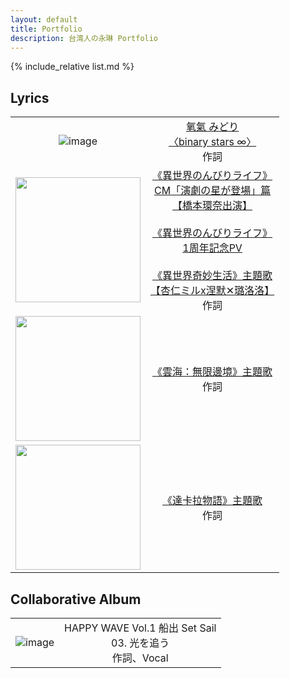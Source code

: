 ```yaml
---
layout: default
title: Portfolio
description: 台湾人の永琳 Portfolio
---
```


{% include_relative list.md %}

## Lyrics

|       |       |
| :---: | :---: |
| ![image](https://drive.google.com/thumbnail?id=1vIDS_W83aFQhJGKmIXdWKwtSFl3-a5sB&sz=w200) | [氧氣 みどり<br/>〈binary stars ∞〉](https://youtu.be/bt9NPjRFsPI)<br/>作詞 |
| <img src="img/collaborative/isekai.jpeg" width="200"/> | [《異世界のんびりライフ》<br/>CM「演劇の星が登場」篇<br/>【橋本環奈出演】](https://youtu.be/GvO1zJRExtY)<br/><br/>[《異世界のんびりライフ》<br/>1周年記念PV](https://youtu.be/v-p_nU694f8)<br/><br/>[《異世界奇妙生活》主題歌<br/>【杏仁ミルx涅默✕璐洛洛】](https://www.youtube.com/watch?v=48wDGhrTiXM)<br/>作詞 |
| <img src="img/collaborative/seaofclouds.jpg" width="200"/> | [《雲海：無限邊境》主題歌](https://www.youtube.com/watch?v=HafK8DmClTo)<br/>作詞 |
| <img src="img/collaborative/takara.jpg" width="200"/> | [《達卡拉物語》主題歌](https://www.youtube.com/watch?v=AzUZRHQiAp4)<br/>作詞 |


## Collaborative Album

|       |       |
| :---: | :---: |
| ![image](img/collaborative/comp_album_1.jpg) | HAPPY WAVE Vol.1 船出 Set Sail<br/>03. 光を追う<br/>作詞、Vocal |
